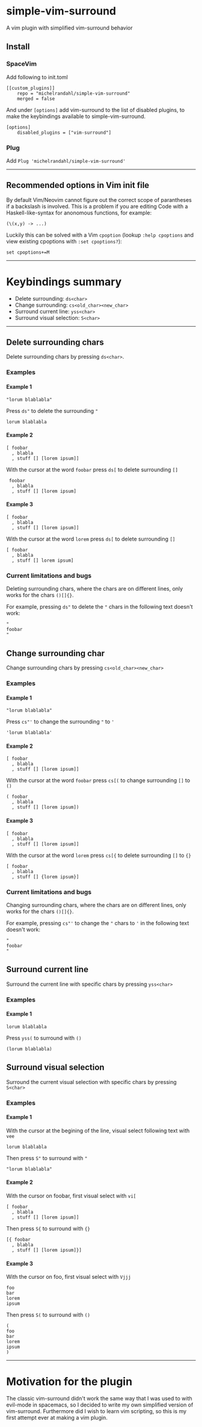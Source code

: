 # simple-vim-surround
A vim plugin with simplified vim-surround behavior

## Install
### SpaceVim
Add following to init.toml
```
[[custom_plugins]]
    repo = "michelrandahl/simple-vim-surround"
    merged = false
```

And under `[options]` add vim-surround to the list of disabled plugins, to make the keybindings available to simple-vim-surround.
```
[options]
    disabled_plugins = ["vim-surround"]
```

### Plug
Add `Plug 'michelrandahl/simple-vim-surround'`

---
## Recommended options in Vim init file
By default Vim/Neovim cannot figure out the correct scope of parantheses if a backslash is involved. This is a problem if you are editing Code with a Haskell-like-syntax for anonomous functions, for example:
```
(\(x,y) -> ...)
```
Luckily this can be solved with a Vim `cpoption` (lookup `:help cpoptions` and view existing cpoptions with `:set cpoptions?`):
```
set cpoptions+=M
```

---

# Keybindings summary
* Delete surrounding: `ds<char>`
* Change surrounding: `cs<old_char><new_char>`
* Surround current line: `yss<char>`
* Surround visual selection: `S<char>`

---

## Delete surrounding chars
Delete surrounding chars by pressing `ds<char>`.

### Examples
#### Example 1
```
"lorum blablabla"
```
Press `ds"` to delete the surrounding `"`
```
lorum blablabla
```
#### Example 2
```
[ foobar
  , blabla
  , stuff [] [lorem ipsum]]
```
With the cursor at the word `foobar` press `ds[` to delete surrounding `[]`
```
 foobar
  , blabla
  , stuff [] [lorem ipsum]
```
#### Example 3
```
[ foobar
  , blabla
  , stuff [] [lorem ipsum]]
```
With the cursor at the word `lorem` press `ds[` to delete surrounding `[]`
```
[ foobar
  , blabla
  , stuff [] lorem ipsum]
```
### Current limitations and bugs
Deleting surrounding chars, where the chars are on different lines, only works for the chars `()[]{}`.

For example, pressing `ds"` to delete the `"` chars in the following text doesn't work:
```
"
foobar
"
```

## Change surrounding char
Change surrounding chars by pressing `cs<old_char><new_char>`

### Examples
#### Example 1
```
"lorum blablabla"
```
Press `cs"'` to change the surrounding `"` to `'`
```
'lorum blablabla'
```
#### Example 2
```
[ foobar
  , blabla
  , stuff [] [lorem ipsum]]
```
With the cursor at the word `foobar` press `cs[(` to change surrounding `[]` to `()`
```
( foobar
  , blabla
  , stuff [] [lorem ipsum])
```
#### Example 3
```
[ foobar
  , blabla
  , stuff [] [lorem ipsum]]
```
With the cursor at the word `lorem` press `cs[{` to delete surrounding `[]` to `{}`
```
[ foobar
  , blabla
  , stuff [] {lorem ipsum}]
```
### Current limitations and bugs
Changing surrounding chars, where the chars are on different lines, only works for the chars `()[]{}`.

For example, pressing `cs"'` to change the `"` chars to `'` in the following text doesn't work:
```
"
foobar
"
```

## Surround current line
Surround the current line with specific chars by pressing `yss<char>`

### Examples
#### Example 1
```
lorum blablabla
```
Press `yss(` to surround with `()`
```
(lorum blablabla)
```

## Surround visual selection
Surround the current visual selection with specific chars by pressing `S<char>`

### Examples
#### Example 1
With the cursor at the begining of the line, visual select following text with `vee`
```
lorum blablabla
```
Then press `S"` to surround with `"`
```
"lorum blablabla"
```
#### Example 2
With the cursor on foobar, first visual select with `vi[`
```
[ foobar
  , blabla
  , stuff [] [lorem ipsum]]
```
Then press `S{` to surround with `{}`
```
[{ foobar
  , blabla
  , stuff [] [lorem ipsum]}]
```
#### Example 3
With the cursor on foo, first visual select with `Vjjj`
```
foo
bar
lorem
ipsum
```
Then press `S(` to surround with `()`
```
(
foo
bar
lorem
ipsum
)
```

---

# Motivation for the plugin
The classic vim-surround didn't work the same way that I was used to with evil-mode in spacemacs, so I decided to write my own simplified version of vim-surround. Furthermore did I wish to learn vim scripting, so this is my first attempt ever at making a vim plugin.
